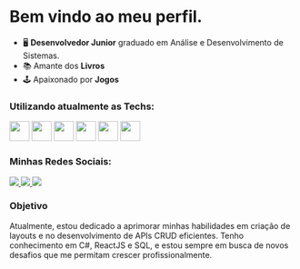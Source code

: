 # Bem vindo ao meu perfil.
- 🖥️ **Desenvolvedor Junior** graduado em Análise e Desenvolvimento de Sistemas.
- 📚 Amante dos **Livros** <br>
- 🕹️ Apaixonado por **Jogos**

### Utilizando atualmente as Techs:
<div display="inline">
<img heigh="35" width="35" src="https://cdn.jsdelivr.net/gh/devicons/devicon@latest/icons/csharp/csharp-original.svg" />
<img heigh="35" width="35" src="https://cdn.jsdelivr.net/gh/devicons/devicon@latest/icons/dot-net/dot-net-plain-wordmark.svg" />
<img heigh="35" width="35" src="https://cdn.jsdelivr.net/gh/devicons/devicon@latest/icons/javascript/javascript-original.svg" />
<img heigh="35" width="35" src="https://cdn.jsdelivr.net/gh/devicons/devicon@latest/icons/nodejs/nodejs-plain-wordmark.svg" />
<img heigh="35" width="35" src="https://cdn.jsdelivr.net/gh/devicons/devicon@latest/icons/react/react-original-wordmark.svg" />
<img heigh="35" width="35" src="https://cdn.jsdelivr.net/gh/devicons/devicon@latest/icons/microsoftsqlserver/microsoftsqlserver-plain-wordmark.svg" />
</div>

### Minhas Redes Sociais:
<div display="inline" >
<a href="https://www.linkedin.com/in/rafael-siqueira-381884153/" >
    <img src="https://img.shields.io/badge/LinkedIn-0A66C2.svg?style=for-the-badge&logo=LinkedIn&logoColor=white">  
</a>
<a href="https://www.reddit.com/user/rafukka">
    <img src="https://img.shields.io/badge/Reddit-FF4500.svg?style=for-the-badge&logo=Reddit&logoColor=white">       
</a>
<a href="mailto:rafaelsiqueira.98bm@gmail.com">
    <img src="https://img.shields.io/badge/Gmail-EA4335.svg?style=for-the-badge&logo=Gmail&logoColor=white">      
</a>   
</div>

### Objetivo
Atualmente, estou dedicado a aprimorar minhas habilidades em criação de layouts e no desenvolvimento de APIs CRUD eficientes. Tenho conhecimento em C#, ReactJS e SQL, e estou sempre em busca de novos desafios que me permitam crescer profissionalmente.

          
          





